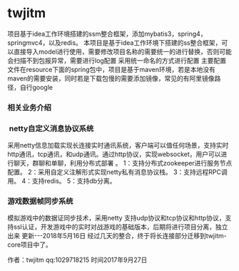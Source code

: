 # twjitm
项目基于idea工作环境搭建的ssm整合框架，添加mybatis3，spring4，springmvc4，以及redis。
本项目是基于idea工作环境下搭建的ss整合框架，可以直接导入model进行使用，需要修改项目名称的需要统一的进行替换，否则可能会扫描不到包报异常，需要进行log配置
采用统一命名的方式进行配置
主要配置文件在resource下面的spring包中，项目是基于maven环境，若是本地没有maven的需要安装，同时若是下载包慢的需要添加镜像，常见的有阿里镜像路径，自行google

### 相关业务介绍
###  netty自定义消息协议系统

采用netty信息加载实现长连接实时通讯系统，客户端可以值任何场景，支持实时http通讯，tcp通讯，和udp通讯。通过http协议，实现websocket，用户可以进行聊天，群聊和单聊，利用分布式部署 。
1：支持分布式zookeeper进行服务节点配置。
2：采用自定义注解形式实现netty私有消息协议栈。
3：支持远程RPC调用。
4：支持redis。
5：支持db分离。
### 游戏数据帧同步系统
模拟游戏中的数据证同步技术，采用netty 支持udp协议和tcp协议和http协议，支持ssl认证，开发游戏中的实时对战游戏的基础版本，后期将进行项目分离，独立出来
更新---2018年5月16日
经过几天的整合，终于将长连接部分迁移到twjitm-core项目中了。

作者：twjitm qq:1029718215 时间2017年9月27日


